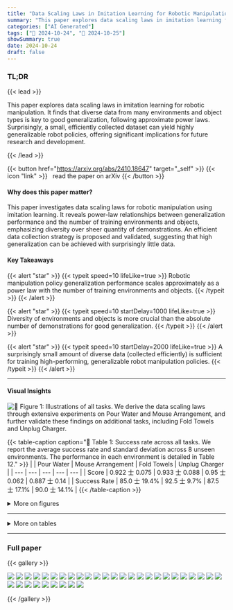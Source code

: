```yaml
---
title: "Data Scaling Laws in Imitation Learning for Robotic Manipulation"
summary: "This paper explores data scaling laws in imitation learning for robotic manipulation.  It finds that diverse data from many environments and object types is key to good generalization, following appro....."
categories: ["AI Generated"]
tags: ["🔖 2024-10-24", "🤗 2024-10-25"]
showSummary: true
date: 2024-10-24
draft: false
---
```


### TL;DR


{{< lead >}}

This paper explores data scaling laws in imitation learning for robotic manipulation.  It finds that diverse data from many environments and object types is key to good generalization, following approximate power laws.  Surprisingly, a small, efficiently collected dataset can yield highly generalizable robot policies, offering significant implications for future research and development.

{{< /lead >}}


{{< button href="https://arxiv.org/abs/2410.18647" target="_self" >}}
{{< icon "link" >}} &nbsp; read the paper on arXiv
{{< /button >}}

#### Why does this paper matter?
This paper investigates data scaling laws for robotic manipulation using imitation learning.  It reveals power-law relationships between generalization performance and the number of training environments and objects, emphasizing diversity over sheer quantity of demonstrations.  An efficient data collection strategy is proposed and validated, suggesting that high generalization can be achieved with surprisingly little data.
#### Key Takeaways

{{< alert "star" >}}
{{< typeit speed=10 lifeLike=true >}} Robotic manipulation policy generalization performance scales approximately as a power law with the number of training environments and objects. {{< /typeit >}}
{{< /alert >}}

{{< alert "star" >}}
{{< typeit speed=10 startDelay=1000 lifeLike=true >}} Diversity of environments and objects is more crucial than the absolute number of demonstrations for good generalization. {{< /typeit >}}
{{< /alert >}}

{{< alert "star" >}}
{{< typeit speed=10 startDelay=2000 lifeLike=true >}} A surprisingly small amount of diverse data (collected efficiently) is sufficient for training high-performing, generalizable robot manipulation policies. {{< /typeit >}}
{{< /alert >}}

------
#### Visual Insights



![](figures/figures_2_0.png "🔼 Figure 1: Illustrations of all tasks. We derive the data scaling laws through extensive experiments on Pour Water and Mouse Arrangement, and further validate these findings on additional tasks, including Fold Towels and Unplug Charger.")





{{< table-caption caption="🔽 Table 1: Success rate across all tasks. We report the average success rate and standard deviation across 8 unseen environments. The performance in each environment is detailed in Table 12." >}}
|  | Pour Water | Mouse Arrangement | Fold Towels | Unplug Charger |
| --- | --- | --- | --- | --- |
| Score | 0.922 士 0.075 | 0.933 士 0.088 | 0.95 士 0.062 | 0.887 士 0.14 |
| Success Rate | 85.0 士 19.4% | 92.5 士 9.7% | 87.5 士 17.1% | 90.0 士 14.1% |
{{< /table-caption >}}





<details>
<summary>More on figures
</summary>


![](figures/figures_16_0.png "🔼 Figure 12: Testing environments. These 8 environments are not included in the training data and are used across all tasks.")

![](figures/figures_16_1.png "🔼 Figure 8: Training environments for Pour Water. We sample 12 environments from our collected training data. See Appendix D.1 for task details.")

![](figures/figures_17_0.png "🔼 Figure 8: Training environments for Pour Water. We sample 12 environments from our collected training data. See Appendix D.1 for task details.")

![](figures/figures_17_1.png "🔼 Figure 12: Testing environments. These 8 environments are not included in the training data and are used across all tasks.")

![](figures/figures_17_2.png "🔼 Figure 8: Training environments for Pour Water. We sample 12 environments from our collected training data. See Appendix D.1 for task details.")

![](figures/figures_18_0.png "🔼 Objects for Pour Water. All of our experiments include a total of 64 training bottles and mugs, as well as 16 unseen testing bottles and mugs.")

![](figures/figures_19_0.png "🔼 Objects for Mouse Arrangement. All of our experiments include a total of 64 training mice and mouse pads, as well as 16 unseen testing mice and mouse pads.")

![](figures/figures_20_0.png "🔼 Objects for Fold Towels. All of our experiments include a total of 32 training towels, as well as 16 unseen testing towels.")

![](figures/figures_21_0.png "🔼 Objects for Unplug Charger. All of our experiments include a total of 32 training chargers and power strips, as well as 16 unseen testing chargers and power strips.")

![](figures/figures_29_0.png "🔼 Figure 18: UMI hand-held grippers. We do not install side mirrors on the grippers.")

![](figures/figures_29_1.png "🔼 Figure 19: Deployment hardware setup.")


</details>

------







<details>
<summary>More on tables
</summary>


{{< table-caption caption="🔽 Model related experiments on Pour Water. The entries marked in gray are the same, which specify the default settings: the visual encoder is a fully fine-tuned ViT-L/14 model pretrained with DINOv2, while the action diffusion model employs a base-size 1D CNN U-Net." >}}
| Case | Score |  |  |
| --- | --- | --- | --- |
| DINOv2 ViT-L/14 | 0.90 | Case | Score |
| LfS ViT-L/14 | 0.03 | DINOv2 ViT-S/14 | 0.66 |
| frozen DINOv2 | 0.00 | DINOv2 ViT-B/14 | 0.81 |
| LoRA DINOv2 | 0.72 | DINOv2 ViT-L/14 | 0.90 |
{{< /table-caption >}}

{{< table-caption caption="🔽 Model related experiments on Pour Water. The entries marked in gray are the same, which specify the default settings: the visual encoder is a fully fine-tuned ViT-L/14 model pre-trained with DINOv2, while the action diffusion model employs a base-size 1D CNN U-Net." >}}
| Case | Score |
| --- | --- |
| small U-Net | 0.88 |
| base U-Net | 0.90 |
| large U-Net | 0.83 |
{{< /table-caption >}}

{{< table-caption caption="🔽 Table 3: A default set of hyper-parameters." >}}
| Config | Value |
| --- | --- |
| Image observation horizon | 3 (Pour Water, Unplug Charger), 2 (other tasks) |
| Proprioception observation horizon | 3 (Pour Water, Unplug Charger), 2 (other tasks) |
| Action horizon | 16 |
| Observation resolution | 224x224 |
| Environment frequency | 5 |
| Optimizer | AdamW |
| Optimizer momentum | B1, B2 = 0.95, 0.999 |
| Learning rate for action diffusion model | 3e-4 |
| Learning rate for visual encoder | 3e-5 |
| Learning rate schedule | cosine decay |
| Batch size | 256 |
| Inference denoising iterations | 16 |
| Temporal ensemble steps | 8 |
| Temporal ensemble adaptation rate | -0.01 |
{{< /table-caption >}}

{{< table-caption caption="🔽 Table 4: Object generalization on Pour Water. Normalizing these scores by dividing them by 9 yields the results shown in Fig. 2." >}}
| Usage | 3.125% | 6.25% | 12.5% | 25% | 50% | 100% |
| --- | --- | --- | --- | --- | --- | --- |
| #Objs 1 |  |  |  |  |  | 1.2 |
| 2 |  |  |  |  | 3.175 | 4.725 |
| 4 |  |  |  | 4.55 | 4.8 | 6.425 |
| 8 |  |  | 4.575 | 6.075 | 6.325 | 7.275 |
| 16 |  | 3.6 | 6.65 | 7.425 | 7.9 | 7.625 |
| 32 | 2.45 | 6.575 | 8.25 | 7.925 | 8.075 | 8.45 |
{{< /table-caption >}}

{{< table-caption caption="🔽 Environment generalization on Pour Water. Normalizing these scores by dividing them by 9 yields the results shown in Fig. 3." >}}
| Usage | 3.125% | 6.25% | 12.5% | 25% | 50% | 100% |
| --- | --- | --- | --- | --- | --- | --- |
| #Envs | 3.125% | 6.25% | 12.5% | 25% | 50% | 100% |
| 1 |  |  |  |  |  | 1.3 |
| 2 |  |  |  |  | 2.85 | 3.325 |
| 4 |  |  |  | 2.55 | 4.3 | 4.475 |
| 8 |  |  | 3.925 | 6.1 | 6.575 | 6.2 |
| 16 |  | 4.15 | 6.2 | 6.525 | 7.85 | 8 |
| 32 | 3.475 | 6.55 | 7.2 | 8.65 | 8.75 | 8.6 |
{{< /table-caption >}}

{{< table-caption caption="🔽 Generlization across environments and objects on Pour Water. Normalizing these scores by dividing them by 9 yields the results shown in Fig. 4." >}}
| Usage | 3.125% | 6.25% | 12.5% | 25% | 50% | 100% |
| --- | --- | --- | --- | --- | --- | --- |
| #Pairs 1 |  |  |  |  |  | 0.45 |
| 2 |  |  |  |  | 1.65 | 1.425 |
| 4 |  |  |  | 2.725 | 5.3 | 5.325 |
| 8 |  |  | 4.95 | 6.175 | 5.775 | 5.625 |
| 16 |  | 4.8 | 5.8 | 6.9 | 6.95 | 6.875 |
| 32 | 3.95 | 5.225 | 6.95 | 7.575 | 8.3 | 7.875 |
{{< /table-caption >}}

{{< table-caption caption="🔽 Number of demonstrations on Pour Water. Normalizing these scores by dividing them by 9 yields the results shown in Fig. 7." >}}
| #Demos | 64 | 100 | 200 | 400 | 800 | 1600 | 3200 | 6400 |
| --- | --- | --- | --- | --- | --- | --- | --- | --- |
| Score | 4.35 | 6.15 | 6.875 | 7.025 | 6.975 | 7.2 | 7.125 | 6.525 |
{{< /table-caption >}}

{{< table-caption caption="🔽 Object generalization on Mouse Arrangement. Normalizing these scores by dividing them by 6 yields the results shown in Fig. 2." >}}
| Usage | 3.125% | 6.25% | 12.5% | 25% | 50% | 100% |
| --- | --- | --- | --- | --- | --- | --- |
| #Objs 1 |  |  |  |  |  | 1.3 |
| 2 |  |  |  |  | 2.475 | 3.25 |
| 4 |  |  |  | 2.425 | 2.975 | 3.625 |
| 8 |  |  | 1.75 | 3.525 | 4.1 | 4.8 |
| 16 |  | 2.525 | 3.675 | 3.925 | 4.425 | 5.325 |
| 32 | 3.7 | 3.675 | 4.2 | 5.025 | 5.175 | 5.575 |
{{< /table-caption >}}

{{< table-caption caption="🔽 Environment generalization on Mouse Arrangement. Normalizing these scores by dividing them by 6 yields the results shown in Fig. 3." >}}
| Usage | 3.125% | 6.25% | 12.5% | 25% | 50% | 100% |
| --- | --- | --- | --- | --- | --- | --- |
| #Envs 1 |  |  |  |  |  | 1.3 |
| 2 |  |  |  |  | 1.975 | 2.475 |
| 4 |  |  |  | 1.8 | 3.3 | 3.625 |
| 8 |  |  | 2.075 | 2.5 | 3.2 | 3.6 |
| 16 |  | 1.525 | 3.65 | 3.8 | 4.375 | 4.45 |
| 32 | 2.725 | 3.325 | 3.9 | 4.7 | 5.125 | 5.2 |
{{< /table-caption >}}

{{< table-caption caption="🔽 Generlization across environments and objects. Each curve corresponds to a different fraction of demonstrations used, with normalized scores shown as a function of the number of training environment-object pairs." >}}
| Usage | 3.125% | 6.25% | 12.5% | 25% | 50% | 100% |
| --- | --- | --- | --- | --- | --- | --- |
| #Pairs 1 |  |  |  |  |  | 0.75 |
| 2 |  |  |  |  | 0.975 | 0.875 |
| 4 |  |  |  | 1.8 | 2.3 | 2.325 |
| 8 |  |  | 2.425 | 3.725 | 3.425 | 3.35 |
| 16 |  | 3.375 | 4.925 | 4.5 | 5.05 | 4.75 |
| 32 | 4.225 | 4.225 | 5.075 | 5.2 | 5.6 | 5.525 |
{{< /table-caption >}}

{{< table-caption caption="🔽 Number of demonstrations on Mouse Arrangement. Normalizing these scores by dividing them by 6 yields the results shown in Fig. 7." >}}
| #Demos | 64 | 100 | 200 | 400 | 800 | 1600 | 3200 | 6400 |
| --- | --- | --- | --- | --- | --- | --- | --- | --- |
| Score | 1.725 | 3.025 | 3.3 | 3.775 | 3.975 | 3.8 | 3.875 | 3.8 |
{{< /table-caption >}}

{{< table-caption caption="🔽 Success rate across all tasks. For each task, we report the success rate in each evaluation environment." >}}
|  | Environment ID | Environment ID | Environment ID | Environment ID | Environment ID | Environment ID | Environment ID | Environment ID |  |
| --- | --- | --- | --- | --- | --- | --- | --- | --- | --- |
| Task | 1 | 2 | 3 | 4 | 5 | 6 | 7 | 8 | Mean |
| Pour Water | 80% | 40% | 100% | 80% | 100% | 100% | 80% | 100% | 85% |
| Mouse Arrangement | 100% | 80% | 100% | 100% | 80% | 80% | 100% | 100% | 92.5% |
| Fold Towels | 100% | 100% | 60% | 100% | 100% | 60% | 100% | 80% | 87.5% |
| Unplug Charger | 80% | 60% | 100% | 100% | 100% | 80% | 100% | 100% | 90% |
{{< /table-caption >}}


</details>

------



### Full paper

{{< gallery >}}

  <img src="paper_images/1.png" class="grid-w50 md:grid-w33 xl:grid-w25" />

  <img src="paper_images/2.png" class="grid-w50 md:grid-w33 xl:grid-w25" />

  <img src="paper_images/3.png" class="grid-w50 md:grid-w33 xl:grid-w25" />

  <img src="paper_images/4.png" class="grid-w50 md:grid-w33 xl:grid-w25" />

  <img src="paper_images/5.png" class="grid-w50 md:grid-w33 xl:grid-w25" />

  <img src="paper_images/6.png" class="grid-w50 md:grid-w33 xl:grid-w25" />

  <img src="paper_images/7.png" class="grid-w50 md:grid-w33 xl:grid-w25" />

  <img src="paper_images/8.png" class="grid-w50 md:grid-w33 xl:grid-w25" />

  <img src="paper_images/9.png" class="grid-w50 md:grid-w33 xl:grid-w25" />

  <img src="paper_images/10.png" class="grid-w50 md:grid-w33 xl:grid-w25" />

  <img src="paper_images/11.png" class="grid-w50 md:grid-w33 xl:grid-w25" />

  <img src="paper_images/12.png" class="grid-w50 md:grid-w33 xl:grid-w25" />

  <img src="paper_images/13.png" class="grid-w50 md:grid-w33 xl:grid-w25" />

  <img src="paper_images/14.png" class="grid-w50 md:grid-w33 xl:grid-w25" />

  <img src="paper_images/15.png" class="grid-w50 md:grid-w33 xl:grid-w25" />

  <img src="paper_images/16.png" class="grid-w50 md:grid-w33 xl:grid-w25" />

  <img src="paper_images/17.png" class="grid-w50 md:grid-w33 xl:grid-w25" />

  <img src="paper_images/18.png" class="grid-w50 md:grid-w33 xl:grid-w25" />

  <img src="paper_images/19.png" class="grid-w50 md:grid-w33 xl:grid-w25" />

  <img src="paper_images/20.png" class="grid-w50 md:grid-w33 xl:grid-w25" />

  <img src="paper_images/21.png" class="grid-w50 md:grid-w33 xl:grid-w25" />

  <img src="paper_images/22.png" class="grid-w50 md:grid-w33 xl:grid-w25" />

  <img src="paper_images/23.png" class="grid-w50 md:grid-w33 xl:grid-w25" />

  <img src="paper_images/24.png" class="grid-w50 md:grid-w33 xl:grid-w25" />

  <img src="paper_images/25.png" class="grid-w50 md:grid-w33 xl:grid-w25" />

  <img src="paper_images/26.png" class="grid-w50 md:grid-w33 xl:grid-w25" />

  <img src="paper_images/27.png" class="grid-w50 md:grid-w33 xl:grid-w25" />

  <img src="paper_images/28.png" class="grid-w50 md:grid-w33 xl:grid-w25" />

  <img src="paper_images/29.png" class="grid-w50 md:grid-w33 xl:grid-w25" />

  <img src="paper_images/30.png" class="grid-w50 md:grid-w33 xl:grid-w25" />

  <img src="paper_images/31.png" class="grid-w50 md:grid-w33 xl:grid-w25" />

  <img src="paper_images/32.png" class="grid-w50 md:grid-w33 xl:grid-w25" />

  <img src="paper_images/33.png" class="grid-w50 md:grid-w33 xl:grid-w25" />

  <img src="paper_images/34.png" class="grid-w50 md:grid-w33 xl:grid-w25" />

{{< /gallery >}}